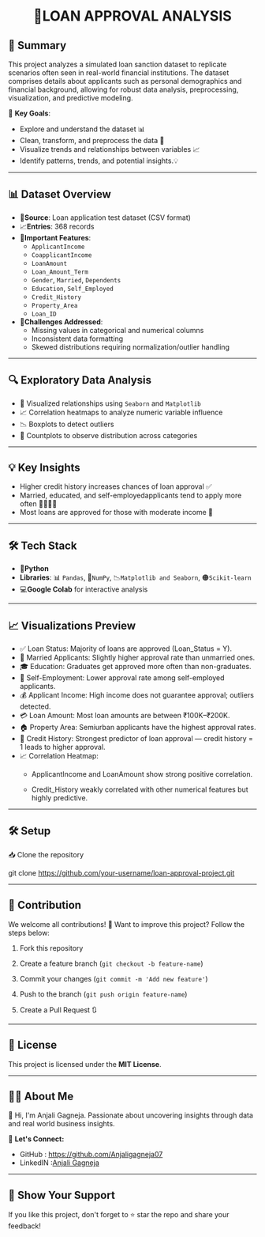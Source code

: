 
<h1 align="center">🏦LOAN APPROVAL ANALYSIS</h1>

## 📌 Summary
This project analyzes a simulated loan sanction dataset to replicate scenarios often seen in real-world financial institutions. The dataset comprises details about applicants such as personal demographics and financial background, allowing for robust data analysis, preprocessing, visualization, and predictive modeling.

🎯 **Key Goals**:
- Explore and understand the dataset 📊  
- Clean, transform, and preprocess the data 🧹  
- Visualize trends and relationships between variables 📈  
- Identify patterns, trends, and potential insights.💡

---

## 📊 Dataset Overview
- 📂**Source**: Loan application test dataset (CSV format)
- 📈**Entries**: 368 records
- 🧩**Important Features**:
     - `ApplicantIncome`
     - `CoapplicantIncome`
     - `LoanAmount`
     - `Loan_Amount_Term`
     - `Gender`, `Married`, `Dependents`
     - `Education`, `Self_Employed`
     - `Credit_History`
     - `Property_Area`
     - `Loan_ID`
- 🔧**Challenges Addressed**:
     - Missing values in categorical and numerical columns
     - Inconsistent data formatting
     - Skewed distributions requiring normalization/outlier handling

---

## 🔍 Exploratory Data Analysis  
- 📌 Visualized relationships using `Seaborn` and `Matplotlib`
- 📈 Correlation heatmaps to analyze numeric variable influence
- 📉 Boxplots to detect outliers
- 🔁 Countplots to observe distribution across categories

---

## 💡 Key Insights
- Higher credit history increases chances of loan approval ✅
- Married, educated, and self-employedapplicants tend to apply more often 👨‍👩‍👧‍👦
- Most loans are approved for those with moderate income 💸 

---

## 🛠️ Tech Stack
- 🐍**Python**
- **Libraries**: 📊 `Pandas`, 🔢`NumPy`, 📉`Matplotlib and Seaborn`, 🟠`Scikit-learn`
- 💻**Google Colab** for interactive analysis

---

## 📈 Visualizations Preview
- ✅ Loan Status: Majority of loans are approved (Loan_Status = Y).
- 💍 Married Applicants: Slightly higher approval rate than unmarried ones.
- 🎓 Education: Graduates get approved more often than non-graduates.
- 💼 Self-Employment: Lower approval rate among self-employed applicants.
- 💰 Applicant Income: High income does not guarantee approval; outliers detected.
- 💳 Loan Amount: Most loan amounts are between ₹100K–₹200K.
- 🏠 Property Area: Semiurban applicants have the highest approval rates.
- 🔁 Credit History: Strongest predictor of loan approval — credit history = 1 leads to higher approval.
- 📈 Correlation Heatmap:
    - ApplicantIncome and LoanAmount show strong positive correlation.
    
    - Credit_History weakly correlated with other numerical features but highly predictive.
 
---
## 🛠️ Setup
📥 Clone the repository  

   git clone https://github.com/your-username/loan-approval-project.git

---

## 🤝 Contribution
We welcome all contributions! 🚀
Want to improve this project? Follow the steps below:

1. Fork this repository

2. Create a feature branch (`git checkout -b feature-name`)

3. Commit your changes (`git commit -m 'Add new feature'`)  

4. Push to the branch (`git push origin feature-name`)

5. Create a Pull Request 🔃

---

## 📜 License

This project is licensed under the **MIT License**.  

---

## 👩‍💻 About Me
👋 Hi, I'm Anjali Gagneja. Passionate about uncovering insights through data and real world business insights.


🔗 **Let's Connect:**
- GitHub : https://github.com/Anjaligagneja07
- LinkedIN :[Anjali Gagneja](https://www.linkedin.com/in/anjali-gagneja-a35239297/)

---

## 🌟 Show Your Support
If you like this project, don't forget to ⭐ star the repo and share your feedback!
